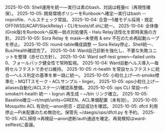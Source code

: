 2025-10-05: Shell運用を統一—実行は素のbash、対話は軽量rc（再現性確保）。
2025-10-05: 開発環境ポリシーをRunbookへ確定—実行はbash --noprofile、ヘルスチェック常設。
2025-10-04: 合意—5層モデル採用・既定OFF(WSS/ACAP/SlackRelay)・CLIをtools/df.shに統一。
2025-10-04: 全体像(Grok版)をRunbookへ採用—弱点対処優先・Halu Relay活性化を即時実施の方針。
2025-10-05: Sora Relay を mask—未使用 & env 不在のため再起動ループを停止。
2025-10-05: round-table構成調整 — Sora Relay停止、Shell統一、Bus/Health確認完了。
2025-10-04: Ward自己診断を強化し、不要な失敗ユニットを整理（赤ゼロ方針）。
2025-10-04: Ward self-test green—failed units 0、フォールバック健全性で常時監視。
2025-10-04: Ward自動ヘルス導入—毎時セルフテストで赤ゼロ維持。
2025-10-05: rt-health を常設セルフテストに統合—ヘルス判定の基準を単一路に統一。
2025-10-05: 小粒仕上げ—rt-smoke標準化・MQTTスモーク・ACLサンプル・linger。
2025-10-05: ops小粒仕上げ—aliases自動化/ACLステージ/確認系整備。
2025-10-05: ops CLI 常設—rt-smoke/rt-health 統一・logrun 再生成・~/bin リンク確立。
2025-10-05: Baseline確立—rt/mqtt/units=GREEN、ACL準備配置（未有効）。
2025-10-05: Mosquitto ACL 有効化—anon拒否・認証成功を確認。
2025-10-05: dfctl 利用停止—Pi未配置のため無効化。保管先 ~/daegis/ops/dfctl.py を予約。
2025-10-05: ACL掃除→再検証—anon遮断/auth通過を確定、再発検知はward-selftestに委譲。
